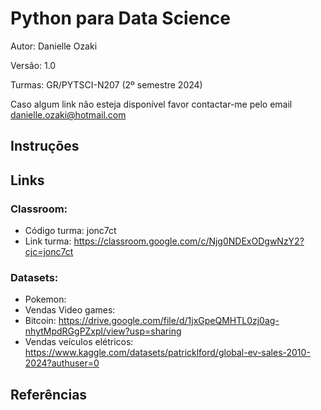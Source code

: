 # Python para Data Science
Autor: Danielle Ozaki

Versão: 1.0

Turmas: GR/PYTSCI-N207 (2º semestre 2024)

Caso algum link não esteja disponível favor contactar-me pelo email danielle.ozaki@hotmail.com

## Instruções


## Links


### Classroom:
 * Código turma: jonc7ct
 * Link turma: https://classroom.google.com/c/Njg0NDExODgwNzY2?cjc=jonc7ct

### Datasets:
 * Pokemon:
 * Vendas Video games:
 * Bitcoin: https://drive.google.com/file/d/1jxGpeQMHTL0zj0ag-nhytMpdRGgPZxpl/view?usp=sharing
 * Vendas veículos elétricos: https://www.kaggle.com/datasets/patricklford/global-ev-sales-2010-2024?authuser=0

## Referências